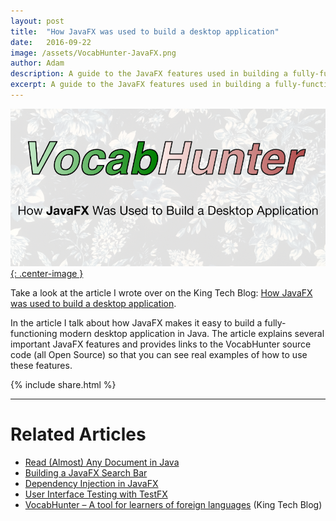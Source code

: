 ```yaml
---
layout: post
title:  "How JavaFX was used to build a desktop application"
date:   2016-09-22
image: /assets/VocabHunter-JavaFX.png
author: Adam
description: A guide to the JavaFX features used in building a fully-functioning modern desktop application
excerpt: A guide to the JavaFX features used in building a fully-functioning modern desktop application.
---
```

[![How JavaFX was used to build a desktop application](/assets/VocabHunter-JavaFX.png){: .center-image }][KingTechBlog2]

Take a look at the article I wrote over on the King Tech Blog: [How JavaFX was used to build a desktop application][KingTechBlog2].

In the article I talk about how JavaFX makes it easy to build a fully-functioning modern desktop application in Java.  The article explains several important JavaFX features and provides links to the VocabHunter source code (all Open Source) so that you can see real examples of how to use these features.

{% include share.html %}
___

# Related Articles
* [Read (Almost) Any Document in Java]
* [Building a JavaFX Search Bar]
* [Dependency Injection in JavaFX][DependencyInjection]
* [User Interface Testing with TestFX][TestFX]
* [VocabHunter – A tool for learners of foreign languages][KingTechBlog1] (King Tech Blog)

[TestFX]:/2016/07/27/TestFX.html
[DependencyInjection]:/2016/11/13/JavaFX-Dependency-Injection.html
[Building a JavaFX Search Bar]:/2017/01/15/Search-Bar.html
[Read (Almost) Any Document in Java]:/2017/04/30/Read-Any-Document-Format.html

[KingTechBlog1]:https://techblog.king.com/vocabhunter-a-tool-for-learners-of-foreign-languages/
[KingTechBlog2]:https://techblog.king.com/javafx-used-build-desktop-application/
